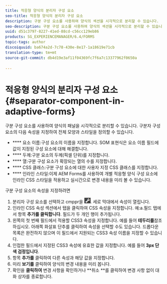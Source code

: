 ```yaml
---
title: 적응형 양식의 분리자 구성 요소
seo-title: 적응형 양식의 분리자 구성 요소
description: 구분 구성 요소를 사용하여 양식의 섹션을 시각적으로 분리할 수 있습니다.
seo-description: 구분 구성 요소를 사용하여 양식의 섹션을 시각적으로 분리할 수 있습니다.
uuid: d51c3797-8227-41ed-88cd-c56cc129eb86
products: SG_EXPERIENCEMANAGER/6.4/FORMS
topic-tags: author
discoiquuid: ba674a2d-7c78-430e-8e17-1a18619e71cb
translation-type: tm+mt
source-git-commit: db4d19e3af11f04369fc7f6a7c13377962f0650a

---
```



# 적응형 양식의 분리자 구성 요소 {#separator-component-in-adaptive-forms}

구분 구성 요소를 사용하여 양식의 패널을 시각적으로 분리할 수 있습니다. 구분자 구성 요소의 다음 속성을 지정하여 전체 모양과 스타일을 정의할 수 있습니다.

* **** 요소 이름:구성 요소의 이름을 지정합니다. SOM 표현식은 요소 이름 필드에 값이 지정된 구성 요소에 대해 해결합니다.
* **** 두께:구분 요소의 두께(픽셀 단위)를 지정합니다.
* **** 열:구분 구성 요소가 확장되는 열의 수를 지정합니다.
* **** CSS 클래스:구분 구성 요소에 대한 사용자 지정 CSS 클래스를 지정합니다.
* **** 인라인 스타일:이제 AEM Forms를 사용하여 개별 적응형 양식 구성 요소에 인라인 CSS 스타일을 적용하고 실시간으로 변경 내용을 미리 볼 수 있습니다.

구분 구성 요소의 속성을 지정하려면

1. 분리자 구성 요소를 선택하고 cmppr을 ![누릅니다](assets/cmppr.png). 세로 막대에서 속성이 열립니다.
1. 인라인 CSS 속성 섹션에서 탭을 클릭하여 CSS 속성을 지정합니다. 예:a.필드 탭에서 항목 **추가를 클릭합니다**. 필드가 두 개인 행이 추가됩니다.
1. 왼쪽의 첫 번째 필드에서 적용할 CSS3 속성을 지정합니다. 예를 들어 **테두리를**&#x200B;참조하십시오. 아래쪽 화살표 단추를 클릭하여 속성을 선택할 수도 있습니다. 드롭다운 목록은 완전하지 않으며 이 필드에서 지원되는 CSS3 속성 이름을 지정할 수 있습니다.
1. 인접한 필드에서 지정된 CSS3 속성에 유효한 값을 지정합니다. 예를 들어 **3px 단색 검정입니다**.
1. 항목 **추가를** 클릭하여 다른 속성과 해당 값을 지정합니다.
1. 미리 **보기를** 클릭하여 양식의 변경 내용을 미리 봅니다.
1. 확인을 **클릭하여** 변경 사항을 확인하거나 **취소 **를 클릭하여 변경 사항 없이 대화 상자를 종료합니다.

